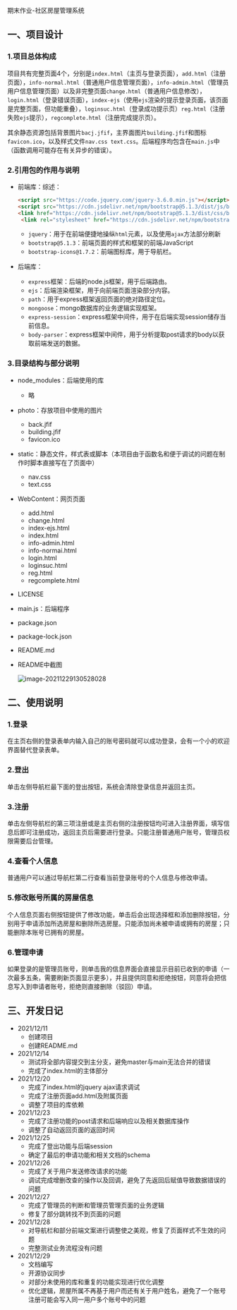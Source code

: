 期末作业-社区房屋管理系统

## 一、项目设计
### 1.项目总体构成

项目共有完整页面4个，分别是`index.html`（主页与登录页面），`add.html`（注册页面），`info-normal.html`（普通用户信息管理页面），`info-admin.html`（管理员用户信息管理页面）以及非完整页面`change.html`（普通用户信息修改），`login.html`（登录错误页面），`index-ejs`（使用`ejs`渲染的提示登录页面，该页面是完整页面，但功能重叠），`loginsuc.html`（登录成功提示页）`reg.html`（注册失败`ejs`提示），`regcomplete.html`（注册完成提示页）。

其余静态资源包括背景图片`bacj.jfif`，主界面图片`building.jfif`和图标`favicon.ico`，以及样式文件`nav.css text.css`。后端程序均包含在`main.js`中（函数调用可能存在有关异步的错误）。

### 2.引用包的作用与说明

* 前端库：综述：

  ```html
  <script src="https://code.jquery.com/jquery-3.6.0.min.js"></script>
  <script src="https://cdn.jsdelivr.net/npm/bootstrap@5.1.3/dist/js/bootstrap.bundle.min.js"></script>
  <link href="https://cdn.jsdelivr.net/npm/bootstrap@5.1.3/dist/css/bootstrap.min.css" rel="stylesheet">
   <link rel="stylesheet" href="https://cdn.jsdelivr.net/npm/bootstrap-icons@1.7.2/font/bootstrap-icons.css">
  ```

   - `jquery`：用于在前端便捷地操纵`html`元素，以及使用`ajax`方法部分刷新
   - `bootstrap@5.1.3`：前端页面的样式和框架的前端JavaScript
   - `bootstrap-icons@1.7.2`：前端图标库，用于导航栏。

* 后端库：

  * `express`框架：后端的node.js框架，用于后端路由。
  * `ejs`：后端渲染框架，用于向前端页面渲染部分内容。
  * `path`：用于express框架返回页面的绝对路径定位。
  * `mongoose`：mongo数据库的业务逻辑实现框架。
  * `express-session`：express框架中间件，用于在后端实现session储存当前信息。
  * `body-parser`：express框架中间件，用于分析提取post请求的body以获取前端发送的数据。

### 3.目录结构与部分说明

- node_modules：后端使用的库

  - 略

- photo：存放项目中使用的图片

  - back.jfif
  - building.jfif
  - favicon.ico

- static：静态文件，样式表或脚本（本项目由于函数名和便于调试的问题在制作时脚本直接写在了页面中）

  - nav.css
  - text.css

- WebContent：网页页面

  - add.html
  - change.html
  - index-ejs.html
  - index.html
  - info-admin.html
  - info-normai.html
  - login.html
  - loginsuc.html
  - reg.html
  - regcomplete.html

- LICENSE

- main.js：后端程序

- package.json

- package-lock.json

- README.md

- README中截图

  ![image-20211229130528028](image-20211229130528028.png)

## 二、使用说明

### 1.登录

在主页右侧的登录表单内输入自己的账号密码就可以成功登录，会有一个小的欢迎界面替代登录表单。

### 2.登出

单击左侧导航栏最下面的登出按钮，系统会清除登录信息并返回主页。

### 3.注册

单击左侧导航栏的第三项注册或是主页右侧的注册按钮均可进入注册界面，填写信息后即可注册成功，返回主页后需要进行登录。只能注册普通用户账号，管理员权限需要后台管理。

### 4.查看个人信息

普通用户可以通过导航栏第二行查看当前登录账号的个人信息与修改申请。

### 5.修改账号所属的房屋信息

个人信息页面右侧按钮提供了修改功能，单击后会出现选择框和添加删除按钮，分别用于申请添加所选房屋和删除所选房屋。只能添加尚未被申请或拥有的房屋；只能删除本账号已拥有的房屋。

### 6.管理申请

如果登录的是管理员账号，则单击我的信息界面会直接显示目前已收到的申请（一次最多五条，需要刷新页面显示更多），并且提供同意和拒绝按钮，同意将会把信息写入到申请者账号，拒绝则直接删除（驳回）申请。

## 三、开发日记

- 2021/12/11
  - 创建项目
  - 创建README.md
- 2021/12/14
  - 测试将全部内容提交到主分支，避免master与main无法合并的错误
  - 完成了index.html的主体部分
- 2021/12/20
  - 完成了index.html的jquery ajax请求调试
  - 完成了注册页面add.html及附属页面
  - 调整了项目的库依赖
- 2021/12/23
  - 完成了注册功能的post请求和后端响应以及相关数据库操作
  - 调整了自动返回页面的返回时间
- 2021/12/25
  - 完成了登出功能与后端session
  - 确定了最后的申请功能和相关文档的schema
- 2021/12/26
  - 完成了关于用户发送修改请求的功能
  - 调试完成增删改查的操作以及回调，避免了先返回后赋值导致数据错误的问题
- 2021/12/27
  - 完成了管理员的判断和管理员管理页面的业务逻辑
  - 修复了部分跳转找不到页面的问题
- 2021/12/28
  - 对导航栏和部分前端文案进行调整使之美观，修复了页面样式不生效的问题
  - 完整测试业务流程没有问题
- 2021/12/29
  - 文档编写
  - 开源协议同步
  - 对部分未使用的库和重复的功能实现进行优化调整
  - 优化逻辑，房屋所属不再基于用户而还有关于用户姓名，避免了一个账号注册可能会写入同一用户多个账号中的问题

